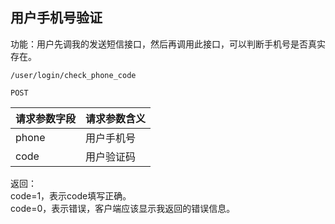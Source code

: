 ## 用户手机号验证

功能：用户先调我的发送短信接口，然后再调用此接口，可以判断手机号是否真实存在。

~~~
/user/login/check_phone_code
~~~
~~~
POST
~~~

| 请求参数字段        | 请求参数含义  |
| -------- |:------|
|phone | 用户手机号  |
|code | 用户验证码  |

返回：  
code=1，表示code填写正确。  
code=0，表示错误，客户端应该显示我返回的错误信息。  




